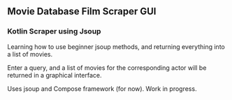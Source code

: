 ## Movie Database Film Scraper GUI
### Kotlin Scraper using Jsoup

Learning how to use beginner jsoup methods, and returning everything into a list of movies.

Enter a query, and a list of movies for the corresponding actor will be returned in a graphical interface.

Uses jsoup and Compose framework (for now). Work in progress.
